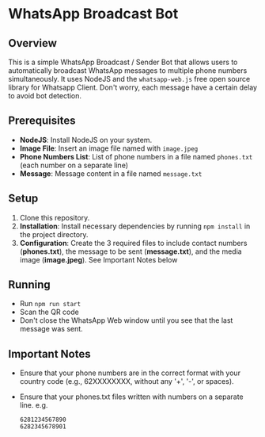 # WhatsApp Broadcast Bot

## Overview

This is a simple WhatsApp Broadcast / Sender Bot that allows users to automatically broadcast WhatsApp messages to multiple phone numbers simultaneously. It uses NodeJS and the `whatsapp-web.js` free open source library for Whatsapp Client. Don't worry, each message have a certain delay to avoid bot detection.

## Prerequisites

- **NodeJS**: Install NodeJS on your system.
- **Image File**: Insert an image file named with `image.jpeg`
- **Phone Numbers List**: List of phone numbers in a file named `phones.txt` (each number on a separate line)
- **Message**: Message content in a file named `message.txt`

## Setup

1. Clone this repository.
2. **Installation**: Install necessary dependencies by running `npm install` in the project directory.
3. **Configuration**: Create the 3 required files to include contact numbers (**phones.txt**), the message to be sent (**message.txt**), and the media image (**image.jpeg**). See Important Notes below

## Running
- Run `npm run start`
- Scan the QR code
- Don't close the WhatsApp Web window until you see that the last message was sent.

## Important Notes
- Ensure that your phone numbers are in the correct format with your country code (e.g., 62XXXXXXXX, without any '+', '-', or spaces).

- Ensure that your phones.txt files written with numbers on a separate line.
  e.g.
  ```
  6281234567890
  6282345678901
  ```
